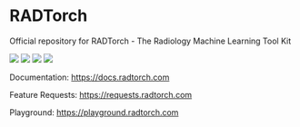 
# RADTorch

Official repository for RADTorch - The Radiology Machine Learning Tool Kit

![](https://img.shields.io/badge/stable%20version-0.1.2_beta-blue)
![](https://img.shields.io/badge/nightly%20version-0.1.3_beta-yellow)
![](https://img.shields.io/badge/dependencies-up%20to%20date-brightgreen)
![](https://img.shields.io/badge/license-AGPL3.0-red)



Documentation: https://docs.radtorch.com

Feature Requests: https://requests.radtorch.com

Playground: https://playground.radtorch.com
